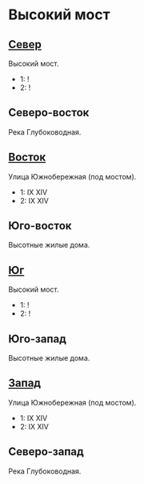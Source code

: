 # Высокий мост

## [Север](./540110.md)

Высокий мост.

* 1:    !
* 2:    !

## Северо-восток

Река Глубоководная.

## [Восток](./570120.md)

Улица Южнобережная (под мостом).

* 1:    IX  XIV
* 2:    IX  XIV

## Юго-восток

Высотные жилые дома.

## [Юг](./540130.md)

Высокий мост.

* 1:    !
* 2:    !

## Юго-запад

Высотные жилые дома.

## [Запад](./520120.md)

Улица Южнобережная (под мостом).

* 1:    IX  XIV
* 2:    IX  XIV

## Северо-запад

Река Глубоководная.
